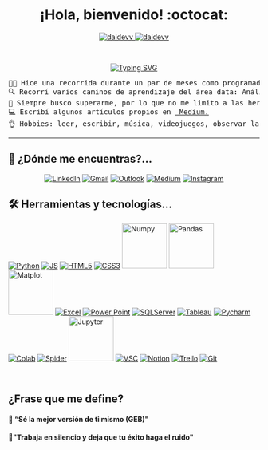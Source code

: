 <h1 align="center">
¡Hola, bienvenido! :octocat:
</h1>

<p align="center">
	<a href="https://github.com/daidevv">
		<img src="https://komarev.com/ghpvc/?username=daidevv&label=Profile%20views&color=0e75b6&style=flat" alt="daidevv" />
	</a>
	<a href="https://github.com/daidevv">
		<img src="https://img.shields.io/github/followers/daidevv?label=Followers" alt="daidevv" />
	</a>
</p>
<br/>
<p align="center">
	<a href="https://github.com/daidevv">
     <img src="https://readme-typing-svg.herokuapp.com?font=Fira+Code&weight=500&pause=1000&color=6442B8&center=true&random=false&width=435&lines=Data+Analyst;SQL;Power+BI+;Python;Excel" alt="Typing SVG" /> 
  </a>
</p>


<pre>
👩‍💻 Hice una recorrida durante un par de meses como programadora hasta que descubrí la puerta que me orientó hacia las bases de datos.
🔍 Recorrí varios caminos de aprendizaje del área data: Análisis de Datos, Ciencia de Datos, Machine Learning y Business Intelligence.  
🦖 Siempre busco superarme, por lo que no me limito a las herramientas de trabajo mencionadas anteriormente. He utilizado, a modo de ejemplo: R, Tableau, Google Sheets, Looker Studio.
💻 Escribí algunos artículos propios en <a href="https://medium.com/@daianaelisabetparedes" target="_blank"> Medium.</a>
👌 Hobbies: leer, escribir, música, videojuegos, observar la naturaleza, disfrutar el silencio. 
</pre>
<hr>

## 💜 ¿Dónde me encuentras?...
<p align="center">
	<a href="https://www.linkedin.com/in/daiana-e-paredes/"><img src="https://img.shields.io/badge/LinkedIn-0077B5?style=for-the-badge&logo=linkedin&logoColor=white" alt="LinkedIn"/></a>
  <a href="mailto:daianalisabetparedes@gmail.com"><img img src="https://img.shields.io/badge/Gmail-D14836?style=for-the-badge&logo=gmail&logoColor=white" alt="Gmail"/></a>
	<a href="mailto:daianaelisabetparedes@hotmail.com"><img src="https://img.shields.io/badge/Microsoft_Outlook-0078D4?style=for-the-badge&logo=microsoft-outlook&logoColor=white" alt="Outlook"/></a>
 	<a href="https://medium.com/@daianaelisabetparedes"><img src="https://img.shields.io/badge/Medium-12100E?style=for-the-badge&logo=medium&logoColor=white" alt="Medium"/></a>
  <a href="https://www.instagram.com/daia.dev/"><img src="https://img.shields.io/badge/Instagram-E4405F?style=for-the-badge&logo=instagram&logoColor=white" alt="Instagram"/></a>
  
	
</p>

## 🛠️ Herramientas y tecnologías...

<p>
  <a href="https://github.com/daidevv"><img alt="Python" src="https://img.shields.io/badge/Python-14354C?style=for-the-badge&logo=python&logoColor=white"></a>
  <a href="https://github.com/daidevv"><img alt="JS" src="https://img.shields.io/badge/JavaScript-323330?style=for-the-badge&logo=javascript&logoColor=F7DF1E"></a>
  <a href="https://github.com/daidevv"><img alt="HTML5" src="https://img.shields.io/badge/HTML5-E34F26?style=for-the-badge&logo=html5&logoColor=white"></a>
  <a href="https://github.com/daidevv"><img alt="CSS3" src="https://img.shields.io/badge/CSS3-1572B6?style=for-the-badge&logo=css3&logoColor=white"></a>
  <a href="https://github.com/daidevv"><img width="90" alt="Numpy" src="https://img.shields.io/badge/Numpy%20-%23013243.svg?logo=numpy&logoColor=white"></a>
  <a href="https://github.com/daidevv"><img width="90" alt="Pandas" src="https://img.shields.io/badge/Pandas%20-ff6961.svg?logo=pandas&logoColor=white"></a>
  <a href="https://github.com/daidevv"><img width="90" alt="Matplot" src="https://img.shields.io/badge/Matplotlib%20-8f7193.svg?logo=matplotlib&logoColor=white"></a>
  <a href="https://github.com/daidevv"><img alt="Excel" src="https://img.shields.io/badge/Microsoft_Excel-217346?style=for-the-badge&logo=microsoft-excel&logoColor=white"></a>
  <a href="https://github.com/daidevv"><img alt="Power Point" src="https://img.shields.io/badge/Microsoft_PowerPoint-B7472A?style=for-the-badge&logo=microsoft-powerpoint&logoColor=white)"></a>
  <a href="https://github.com/daidevv"><img alt="SQLServer" src="https://img.shields.io/badge/Microsoft_SQL_Server-CC2927?style=for-the-badge&logo=microsoft-sql-server&logoColor=white"></a>
  <a href="https://github.com/daidevv"><img alt="Tableau" src="https://img.shields.io/badge/Tableau-E97627?style=for-the-badge&logo=Tableau&logoColor=white"></a>
  <a href="https://github.com/daidevv"><img alt="Pycharm" src ="https://img.shields.io/badge/PyCharm-000000.svg?&style=for-the-badge&logo=PyCharm&logoColor=white"></a>
  <a href="https://github.com/daidevv"><img alt="Colab" src="https://img.shields.io/badge/Colab-F9AB00?style=for-the-badge&logo=googlecolab&color=525252"></a>
  <a href="https://github.com/daidevv"><img   alt="Spider" src="https://img.shields.io/badge/Spyder%20Ide-FF0000?style=for-the-badge&logo=spyder%20ide&logoColor=white"></a>
  <a href="https://github.com/daidevv"><img width="90" alt="Jupyter" src="https://img.shields.io/badge/Jupyter%20-%23F37626.svg?logo=Jupyter&logoColor=white"></a>
  <a href="https://github.com/daidevv"><img alt="VSC" src="https://img.shields.io/badge/Visual_Studio_Code-0078D4?style=for-the-badge&logo=visual%20studio%20code&logoColor=white"></a>
  <a href="https://github.com/daidevv"><img alt="Notion" src="https://img.shields.io/badge/Notion-000000?style=for-the-badge&logo=notion&logoColor=white"></a>
  <a href="https://github.com/daidevv"><img alt="Trello" src="https://img.shields.io/badge/Trello-0052CC?style=for-the-badge&logo=trello&logoColor=white"></a>
  <a href="https://github.com/daidevv"><img alt="Git" src="https://img.shields.io/badge/GIT-E44C30?style=for-the-badge&logo=git&logoColor=white"></a>

</p>
</br>


## ¿Frase que me define?

#### 💠 “Sé la mejor versión de ti mismo (GEB)"
#### 💠"Trabaja en silencio y deja que tu éxito haga el ruido"


  </td>
  </tr>
</table>

